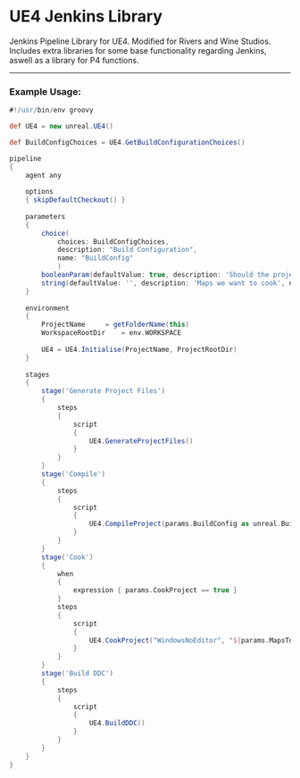 # UE4 Jenkins Library
Jenkins Pipeline Library for UE4.
Modified for Rivers and Wine Studios.
Includes extra libraries for some base functionality regarding Jenkins, aswell as a library for P4 functions.

------

### Example Usage:

```groovy
#!/usr/bin/env groovy

def UE4 = new unreal.UE4()

def BuildConfigChoices = UE4.GetBuildConfigurationChoices()

pipeline 
{
	agent any
    
	options 
	{ skipDefaultCheckout() }
    
	parameters
	{
		choice(
			choices: BuildConfigChoices,
			description: "Build Configuration",
			name: "BuildConfig"
			)
		booleanParam(defaultValue: true, description: 'Should the project be cooked?', name: 'CookProject')
		string(defaultValue: '', description: 'Maps we want to cook', name: 'MapsToCook')
	}
    
	environment 
	{
		ProjectName		= getFolderName(this)
		WorkspaceRootDir	= env.WORKSPACE
		
		UE4 = UE4.Initialise(ProjectName, ProjectRootDir)
	}
	
	stages
	{
		stage('Generate Project Files')
		{
			steps
			{
				script
				{
					UE4.GenerateProjectFiles()
				}
			}
		}
		stage('Compile')
		{
			steps
			{
				script
				{
					UE4.CompileProject(params.BuildConfig as unreal.BuildConfiguration)
				}
			}
		}
		stage('Cook')
		{
			when
			{
				expression { params.CookProject == true }
			}
			steps
			{
				script
				{
					UE4.CookProject("WindowsNoEditor", "${params.MapsToCook}")
				}
			}
		}
		stage('Build DDC') 
		{
			steps
			{
				script
				{
					UE4.BuildDDC()
				}
			}
		}
	}
}
```
